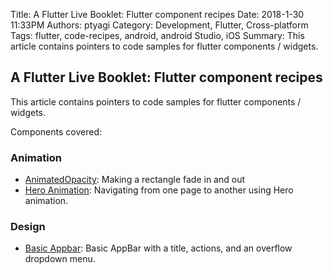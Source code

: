 Title: A Flutter Live Booklet: Flutter component recipes
Date: 2018-1-30 11:33PM
Authors: ptyagi
Category: Development, Flutter, Cross-platform
Tags: flutter, code-recipes, android, android Studio, iOS
Summary: This article contains pointers to code samples for flutter components / widgets.


## A Flutter Live Booklet: Flutter component recipes

This article contains pointers to code samples for flutter components / widgets.


Components covered:
### Animation
* [AnimatedOpacity](https://ptyagicodecamp.github.io/flutter-code-recipe-for-animatedopacity-widget.html): Making a rectangle fade in and out
* [Hero Animation](https://ptyagicodecamp.github.io/flutter-code-recipe-for-hero-animation.html): Navigating from one page to another using Hero animation.

### Design
* [Basic Appbar](https://ptyagicodecamp.github.io/flutter-code-recipe-for-appbar-widget.html): Basic AppBar with a title, actions, and an overflow dropdown menu.